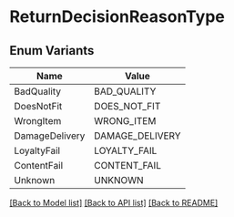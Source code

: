 # ReturnDecisionReasonType

## Enum Variants

| Name | Value |
|---- | -----|
| BadQuality | BAD_QUALITY |
| DoesNotFit | DOES_NOT_FIT |
| WrongItem | WRONG_ITEM |
| DamageDelivery | DAMAGE_DELIVERY |
| LoyaltyFail | LOYALTY_FAIL |
| ContentFail | CONTENT_FAIL |
| Unknown | UNKNOWN |


[[Back to Model list]](../README.md#documentation-for-models) [[Back to API list]](../README.md#documentation-for-api-endpoints) [[Back to README]](../README.md)


